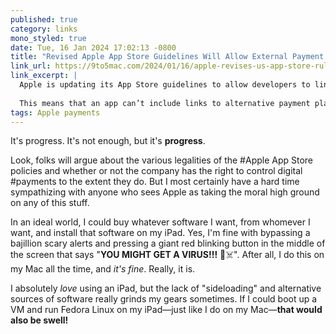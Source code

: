 ```yaml
---
published: true
category: links
mono_styled: true
date: Tue, 16 Jan 2024 17:02:13 -0800
title: "Revised Apple App Store Guidelines Will Allow External Payment Links in the U.S."
link_url: https://9to5mac.com/2024/01/16/apple-revises-us-app-store-rules-to-let-developers-link-to-outside-payment-methods-but-it-will-still-charge-a-commission/
link_excerpt: |
  Apple is updating its App Store guidelines to allow developers to link to alternative payment methods, provided that the app also offer purchases through Apple’s own In-App Purchase system.
  
  This means that an app can’t include links to alternative payment platforms if that app doesn’t also use Apple’s In-App Purchase system. The guideline says that developers can apply for an entitlement that allows them to include buttons or links directing users to out-of-app purchasing mechanisms.
tags: Apple payments
---
```


It's progress. It's not enough, but it's **progress**.

Look, folks will argue about the various legalities of the #Apple App Store policies and whether or not the company has the right to control digital #payments to the extent they do. But I most certainly have a hard time sympathizing with anyone who sees Apple as taking the moral high ground on any of this stuff.

In an ideal world, I could buy whatever software I want, from whomever I want, and install that software on my iPad. Yes, I'm fine with bypassing a bajillion scary alerts and pressing a giant red blinking button in the middle of the screen that says "**YOU MIGHT GET A VIRUS!!!** 🦠☠️". After all, I do this on my Mac all the time, and _it's fine_. Really, it is.

I absolutely _love_ using an iPad, but the lack of "sideloading" and alternative sources of software really grinds my gears sometimes. If I could boot up a VM and run Fedora Linux on my iPad—just like I do on my Mac—**that would also be swell!**
